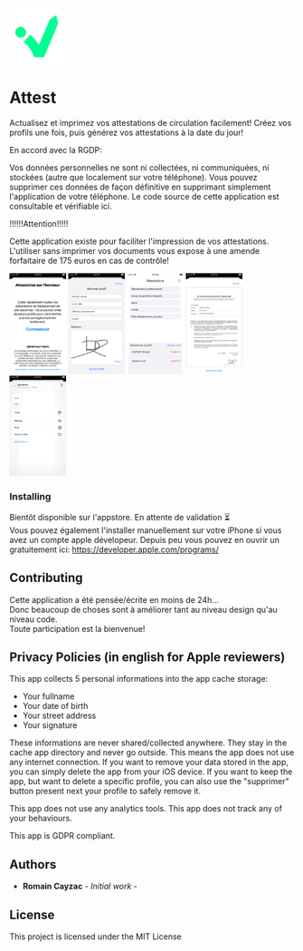<img src="images/logo.png" width="100">

# Attest

Actualisez et imprimez vos attestations de circulation facilement! 
Créez vos profils une fois, puis générez vos attestations à la date du jour!

<p>
En accord avec la RGDP:
<div>
Vos données personnelles ne sont ni collectées, ni communiquées, ni stockées (autre que localement sur votre téléphone). Vous pouvez supprimer ces données de façon définitive en supprimant simplement l'application de votre téléphone. Le code source de cette application est consultable et vérifiable ici.
</div>
</p>

<p>
!!!!!!Attention!!!!!
<div>
Cette application existe pour faciliter l'impression de vos attestations. L'utiliser sans imprimer vos documents vous expose à une amende forfaitaire de 175 euros en cas de contrôle!
</div>
</p>

<img src="images/screenshots/onboarding.png" width="100">
<img src="images/screenshots/create-profile.png" width="100">
<img src="images/screenshots/home.png" width="100">
<img src="images/screenshots/attestation-pdf.png" width="100">
<img src="images/screenshots/share.png" width="100">

### Installing

Bientôt disponible sur l'appstore. En attente de validation ⏳</br>
Vous pouvez également l'installer manuellement sur votre iPhone si vous avez un compte apple dévelopeur.
Depuis peu vous pouvez en ouvrir un gratuitement ici:
https://developer.apple.com/programs/

## Contributing

Cette application a été pensée/écrite en moins de 24h...</br>
Donc beaucoup de choses sont à améliorer tant au niveau design qu'au niveau code.</br>
Toute participation est la bienvenue!

## Privacy Policies (in english for Apple reviewers)

This app collects 5 personal informations into the app cache storage:
- Your fullname
- Your date of birth
- Your street address
- Your signature

These informations are never shared/collected anywhere. They stay in the cache app directory and never go outside.
This means the app does not use any internet connection.
If you want to remove your data stored in the app, you can simply delete the app from your iOS device. If you want to keep the app, but want to delete a specific profile, you can also use the "supprimer" button present next your profile to safely remove it.

This app does not use any analytics tools. 
This app does not track any of your behaviours.

This app is GDPR compliant.

## Authors

* **Romain Cayzac** - *Initial work* -

## License

This project is licensed under the MIT License